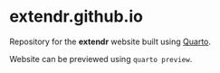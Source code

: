 # extendr.github.io

Repository for the **extendr** website built using [Quarto](https://quarto.org/).

Website can be previewed using `quarto preview`.